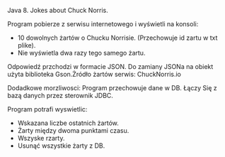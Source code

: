 Java 8. Jokes about Chuck Norris.

Program pobierze z serwisu internetowego i wyświetli na konsoli:

* 10 dowolnych żartów o Chucku Norrisie. (Przechowuje id zartu w txt plike).
* Nie wyświetla dwa razy tego samego żartu. 
 
Odpowiedź przchodzi w formacie JSON.
Do zamiany JSONa na obiekt użyta biblioteka Gson.Żródło żartów  serwis: ChuckNorris.io


Dodadkowe morzliwosci:
 Program przechowuje dane w DB.
 Łączy Się z bazą danych przez sterownik JDBC.
 
 Program potrafi wyswietlic:
 * Wskazana liczbe ostatnich żartów.
 * Żarty między dwoma punktami czasu.
 * Wszyske rzarty.
 * Usunąć wszystkie żarty z DB.
 



